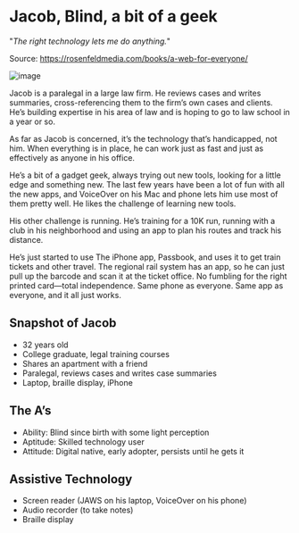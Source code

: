 # Jacob, Blind, a bit of a geek
"_The right technology lets me do anything._"

Source:
https://rosenfeldmedia.com/books/a-web-for-everyone/ 

![image](https://github.com/WeissCenter/public/assets/135261167/b487963e-c187-4c58-8db2-c78c67c2e964)


Jacob is a paralegal in a large law firm. He reviews cases and writes summaries, cross-referencing them to the firm’s own cases and clients. He’s building expertise in his area of law and is hoping to go to law school in a year or so.

As far as Jacob is concerned, it’s the technology that’s handicapped, not him. When everything is in place, he can work just as fast and just as effectively as anyone in his office.

He’s a bit of a gadget geek, always trying out new tools, looking for a little edge and something new. The last few years have been a lot of fun with all the new apps, and VoiceOver on his Mac and phone lets him use most of them pretty well. He likes the challenge of learning new tools.

His other challenge is running. He’s training for a 10K run, running with a club in his neighborhood and using an app to plan his routes and track his distance.

He’s just started to use The iPhone app, Passbook, and uses it to get train tickets and other travel. The regional rail system has an app, so he can just pull up the barcode and scan it at the ticket office. No fumbling for the right printed card—total independence. Same phone as everyone. Same app as everyone, and it all just works.

## Snapshot of Jacob
- 32 years old
- College graduate, legal training courses
- Shares an apartment with a friend
- Paralegal, reviews cases and writes case summaries
- Laptop, braille display, iPhone

## The A’s
- Ability: Blind since birth with some light perception
- Aptitude: Skilled technology user
- Attitude: Digital native, early adopter, persists until he gets it

## Assistive Technology
- Screen reader (JAWS on his laptop, VoiceOver on his phone)
- Audio recorder (to take notes)
- Braille display
